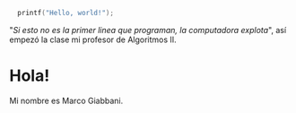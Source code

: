 
```cpp
  printf("Hello, world!");
```

 "*Si esto no es la primer linea que programan, la computadora explota*", así empezó la clase mi profesor de Algoritmos II. 

 # Hola!
 
Mi nombre es Marco Giabbani.

